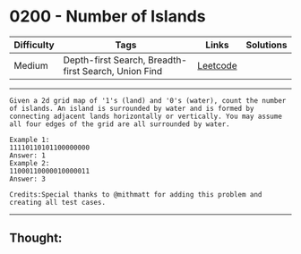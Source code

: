 # 0200 - Number of Islands

Difficulty  | Tags | Links | Solutions
----------- | ---- | ----- | -----
Medium | Depth-first Search, Breadth-first Search, Union Find | [Leetcode](https://leetcode.com/problems/number-of-islands/description/) |


-----------

```
Given a 2d grid map of '1's (land) and '0's (water), count the number of islands. An island is surrounded by water and is formed by connecting adjacent lands horizontally or vertically. You may assume all four edges of the grid are all surrounded by water.

Example 1:
11110110101100000000
Answer: 1
Example 2:
11000110000010000011
Answer: 3

Credits:Special thanks to @mithmatt for adding this problem and creating all test cases.
```

-----------

## Thought:
